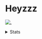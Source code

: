 # Heyzzz  

[![.](https://skillicons.dev/icons?i=ts,nextjs,nestjs,mongodb)](https://skillicons.dev)  

<details>
<summary>Stats</summary
<!--START_SECTION:waka-->

```txt
TypeScript    28 hrs 32 mins  ██████████████████▓░░░░░░   74.70 %
CSS           4 hrs 36 mins   ███░░░░░░░░░░░░░░░░░░░░░░   12.07 %
JavaScript    1 hr 46 mins    █░░░░░░░░░░░░░░░░░░░░░░░░   04.63 %
MDX           1 hr 21 mins    █░░░░░░░░░░░░░░░░░░░░░░░░   03.56 %
JSON          56 mins         ▓░░░░░░░░░░░░░░░░░░░░░░░░   02.48 %
```

<!--END_SECTION:waka-->
</details>
